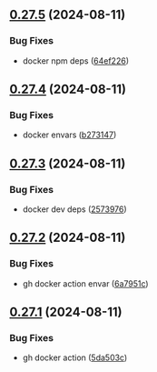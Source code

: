 ## [0.27.5](https://github.com/EddieHubCommunity/HealthCheck/compare/v0.27.4...v0.27.5) (2024-08-11)


### Bug Fixes

* docker npm deps ([64ef226](https://github.com/EddieHubCommunity/HealthCheck/commit/64ef226eb375468a458531faaa2a4669b7e77fd0))



## [0.27.4](https://github.com/EddieHubCommunity/HealthCheck/compare/v0.27.3...v0.27.4) (2024-08-11)


### Bug Fixes

* docker envars ([b273147](https://github.com/EddieHubCommunity/HealthCheck/commit/b273147ab2b740eaf53537cfcb3c16df29de8edb))



## [0.27.3](https://github.com/EddieHubCommunity/HealthCheck/compare/v0.27.2...v0.27.3) (2024-08-11)


### Bug Fixes

* docker dev deps ([2573976](https://github.com/EddieHubCommunity/HealthCheck/commit/2573976d0548c4fd482ce430a4e326414f9e8769))



## [0.27.2](https://github.com/EddieHubCommunity/HealthCheck/compare/v0.27.1...v0.27.2) (2024-08-11)


### Bug Fixes

* gh docker action envar ([6a7951c](https://github.com/EddieHubCommunity/HealthCheck/commit/6a7951ca182f2c2dd7a551b6eca6a0447bb51bdd))



## [0.27.1](https://github.com/EddieHubCommunity/HealthCheck/compare/v0.27.0...v0.27.1) (2024-08-11)


### Bug Fixes

* gh docker action ([5da503c](https://github.com/EddieHubCommunity/HealthCheck/commit/5da503c5c5f18b4cc97070078043f78f6faf9dad))



